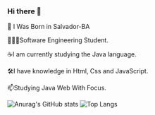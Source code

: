 ### Hi there 👋
📍 I Was Born in Salvador-BA 
 
👨🏻‍🎓Software Engineering Student.

☕️I am currently studying the Java language.

🛠I have knowledge in Html, Css and JavaScript.

📫Studying Java Web With Focus.

![Anurag's GitHub stats](https://github-readme-stats.vercel.app/api?username=ccaiomacedo&show_icons=true&theme=radical)
 ![Top Langs](https://github-readme-stats.vercel.app/api/top-langs/?username=ccaiomacedo&layout=compact&theme=omni)



<!--
**ccaiomacedo/ccaiomacedo** is a ✨ _special_ ✨ repository because its `README.md` (this file) appears on your GitHub profile.

